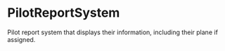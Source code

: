 # PilotReportSystem
Pilot report system that displays their information, including their plane if assigned.

